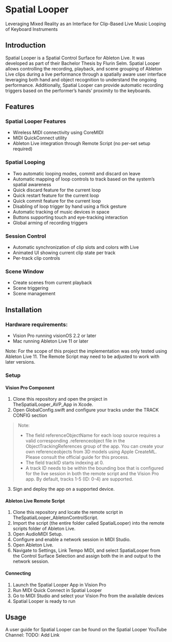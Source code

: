 # Spatial Looper
Leveraging Mixed Reality as an Interface for Clip-Based Live Music Looping of Keyboard Instruments

## Introduction
Spatial Looper is a Spatial Control Surface for Ableton Live. It was developed as part of their Bachelor Thesis by Flurin Selm. Spatial Looper allows controlling the recording, playback, and scene grouping of Ableton Live clips during a live performance through a spatially aware user interface leveraging both hand and object recognition to understand the ongoing performance. Additionally, Spatial Looper can provide automatic recording triggers based on the performer’s hands’ proximity to the keyboards.


## Features
### Spatial Looper Features
- Wireless MIDI connectivity using CoreMIDI
- MIDI QuickConnect utility
- Ableton Live integration through Remote Script (no per-set setup required)

### Spatial Looping
- Two automatic looping modes, commit and discard on leave
- Automatic mapping of loop controls to track based on the system’s spatial awareness
- Quick discard feature for the current loop
- Quick restart feature for the current loop
- Quick commit feature for the current loop
- Disabling of loop trigger by hand using a flick gesture
- Automatic tracking of music devices in space
- Buttons supporting touch and eye-tracking interaction
- Global arming of recording triggers

### Session Control
- Automatic synchronization of clip slots and colors with Live
- Animated UI showing current clip state per track
- Per-track clip controls

### Scene Window
- Create scenes from current playback
- Scene triggering
- Scene management


## Installation
### Hardware requirements:
- Vision Pro running visionOS 2.2 or later
- Mac running Ableton Live 11 or later

Note: For the scope of this project the implementation was only tested using Ableton Live 11. The Remote Script may need to be adjusted to work with later versions.

### Setup
#### Vision Pro Component
1. Clone this repository and open the project in TheSpatialLooper_AVP_App in Xcode.
2. Open GlobalConfig.swift and configure your tracks under the TRACK CONFIG section
> Note:
> - The field referenceObjectName for each loop source requires a valid corresponding .referenceobject file in the ObjectTrackingReferences group of the app. You can create your own referenceobjects from 3D models using Apple CreateML. Please consult the official guide for this process.
> - The field trackID starts indexing at 0.
> - A track ID needs to be within the bounding box that is configured for the live session in both the remote script and the Vision Pro app. By default, tracks 1-5 (ID: 0-4) are supported.
3. Sign and deploy the app on a supported device.

#### Ableton Live Remote Script
1. Clone this repository and locate the remote script in TheSpatialLooper_AbletonControlScript.
2. Import the script (the entire folder called SpatialLooper) into the remote scripts folder of Ableton Live.
3. Open AudioMIDI Setup.
4. Configure and enable a network session in MIDI Studio.
5. Open Ableton Live.
6. Navigate to Settings, Link Tempo MIDI, and select SpatialLooper from the Control Surface Selection and assign both the in and output to the network session.

#### Connecting
1. Launch the Spatial Looper App in Vision Pro
2. Run MIDI Quick Connect in Spatial Looper
3. Go to MIDI Studio and select your Vision Pro from the available devices
4. Spatial Looper is ready to run

## Usage
A user guide for Spatial Looper can be found on the Spatial Looper YouTube Channel: TODO: Add Link




